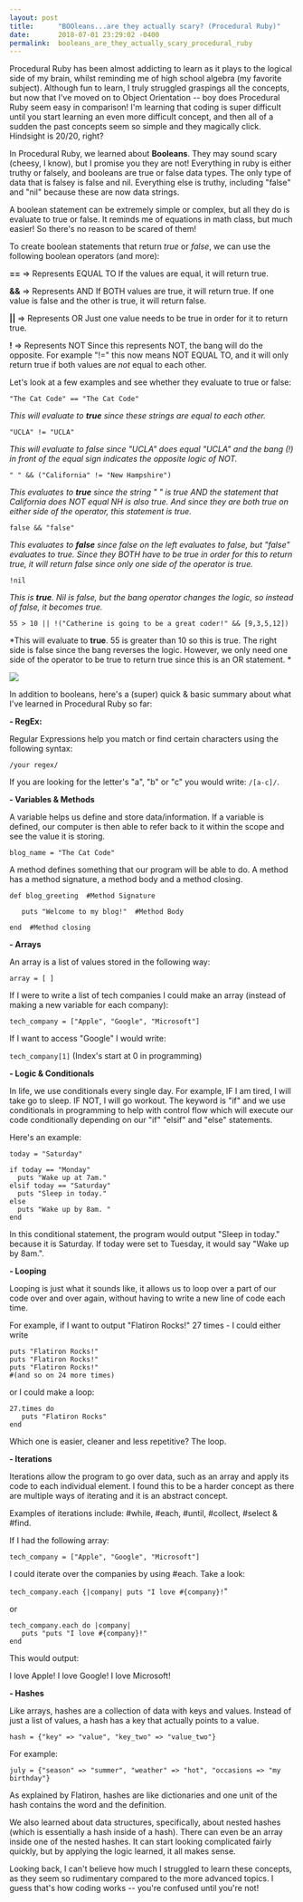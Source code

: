 ```yaml
---
layout: post
title:      "BOOleans...are they actually scary? (Procedural Ruby)"
date:       2018-07-01 23:29:02 -0400
permalink:  booleans_are_they_actually_scary_procedural_ruby
---
```



Procedural Ruby has been almost addicting to learn as it plays to the logical side of my brain, whilst reminding me of high school algebra (my favorite subject). Although fun to learn, I truly struggled graspings all the concepts, but now that I've moved on to Object Orientation -- boy does Procedural Ruby seem easy in comparison! I'm learning that coding is super difficult until you start learning an even more difficult concept, and then all of a sudden the past concepts seem so simple and they magically click. Hindsight is 20/20, right?

In Procedural Ruby, we learned about **Booleans**. They may sound scary (cheesy, I know), but I promise you they are not! Everything in ruby is either truthy or falsely, and booleans are true or false data types. The only type of data that is falsey is false and nil.  Everything else is truthy, including "false" and "nil" because these are now data strings.

A boolean statement can be extremely simple or complex, but all they do is evaluate to true or false. It reminds me of equations in math class, but much easier! So there's no reason to be scared of them!

To create boolean statements that return *true* or *false*, we can use the following boolean operators (and more):

**==** => Represents EQUAL TO
If the values are equal, it will return true.

**&&** => Represents AND
If BOTH values are true, it will return true. If one value is false and the other is true, it will return false.

**||** => Represents OR
Just one value needs to be true in order for it to return true.

**!** => Represents NOT
Since this represents NOT, the bang will do the opposite. For example "!=" this now means NOT EQUAL TO, and it will only return true if both values are *not* equal to each other.



Let's look at a few examples and see whether they evaluate to true or false:

`"The Cat Code" == "The Cat Code"`

*This will evaluate to **true** since these strings are equal to each other.*


`"UCLA" != "UCLA" `

*This will evaluate to false since "UCLA" does equal "UCLA" and the bang (!) in front of the equal sign indicates the opposite logic of NOT.*


`" " && ("California" != "New Hampshire")`

*This evaluates to **true** since the string " " is true AND the statement that California does NOT equal NH is also true. And since they are both true on either side of the operator, this statement is true.*


`false && "false"`

*This evaluates to **false** since false on the left evaluates to false, but "false" evaluates to true. Since they BOTH have to be true in order for this to return true, it will return false since only one side of the operator is true.*


`!nil`

*This is **true**. Nil is false, but the bang operator changes the logic, so instead of false, it becomes true.*


`55 > 10 || !("Catherine is going to be a great coder!" && [9,3,5,12])`

*This will evaluate to **true**. 55 is greater than 10 so this is true. The right side is false since the bang reverses the logic. However, we only need one side of the operator to be true to return true since this is an OR statement.   *


![](https://media.giphy.com/media/atejfh29pJPtC/giphy.gif)


In addition to booleans, here's a (super) quick & basic summary about what I've learned in Procedural Ruby so far:

**- RegEx:**

Regular Expressions help you match or find certain characters using the following syntax:

`/your regex/`

If you are looking for the letter's "a", "b" or "c" you would write: `/[a-c]/`.


**- Variables & Methods**

A variable helps us define and store data/information. If a variable is defined, our computer is then able to refer back to it within the scope and see the value it is storing. 

`blog_name = "The Cat Code"`

A method defines something that our program will be able to do. A method has a method signature, a method body and a method closing.

```
def blog_greeting  #Method Signature

   puts "Welcome to my blog!"  #Method Body

end  #Method closing
```

**- Arrays**

An array is a list of values stored in the following way:

`array = [ ]`

If I were to write a list of  tech companies I could make an array (instead of making a new variable for each company):

`tech_company = ["Apple", "Google", "Microsoft"]`

If I want to access "Google" I would write:

`tech_company[1]`
(Index's start at 0 in programming)



**- Logic & Conditionals**

In life, we use conditionals every single day. For example, IF I am tired, I will take go to sleep. IF NOT, I will go workout. The keyword is "if" and we use conditionals in programming to help with control flow which will execute our code conditionally depending on our "if" "elsif" and "else" statements.

Here's an example:

```
today = "Saturday"

if today == "Monday"
  puts "Wake up at 7am."
elsif today == "Saturday"
  puts "Sleep in today."
else
  puts "Wake up by 8am. "
end
```

In this conditional statement, the program would output "Sleep in today." because it is Saturday. If today were set to Tuesday, it would say "Wake up by 8am.".

**- Looping**

Looping is just what it sounds like, it allows us to loop over a part of our code over and over again, without having to write a new line of code each time. 

For example, if I want to output "Flatiron Rocks!" 27 times - I could either write 

```
puts "Flatiron Rocks!" 
puts "Flatiron Rocks!" 
puts "Flatiron Rocks!" 
#(and so on 24 more times)
```

or I could make a loop:

```
27.times do
   puts "Flatiron Rocks"
end
```

Which one is easier, cleaner and less repetitive? The loop.


**- Iterations**

Iterations allow the program to go over data, such as an array and apply its code to each individual element.  I found this to be a harder concept as there are multiple ways of iterating and it is an abstract concept. 

Examples of iterations include: #while, #each, #until, #collect, #select & #find.

If I had the following array:

`tech_company = ["Apple", "Google", "Microsoft"]`

I could iterate over the companies by using #each. Take a look:

`tech_company.each {|company| puts "I love #{company}!`"

or

```
tech_company.each do |company|
   puts "puts "I love #{company}!"
end
```

This would output:

I love Apple!
I love Google!
I love Microsoft!



**- Hashes**

Like arrays, hashes are a collection of data with keys and values. Instead of just a list of values, a hash has a key that actually points to a value.

`hash = {"key" => "value", "key_two" => "value_two"}`

For example:

`july = {"season" => "summer", "weather" => "hot", "occasions => "my birthday"}`

As explained by Flatiron, hashes are like dictionaries and one unit of the hash contains the word and the definition.

We also learned about data structures, specifically, about nested hashes (which is essentially a hash inside of a hash). There can even be an array inside one of the nested hashes. It can start looking complicated fairly quickly, but by applying the logic learned, it all makes sense.


Looking back, I can't believe how much I struggled to learn these concepts, as they seem so rudimentary compared to the more advanced topics. I guess that's how coding works -- you're confused until you're not!








